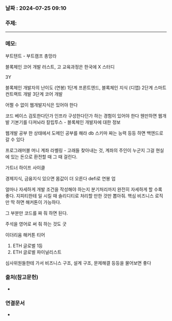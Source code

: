 
### 날짜 : 2024-07-25 09:10

### 주제: 

---
### 메모: 
부트텐트 - 부트캠프 총망라

블록체인 코어 개발
러스트, 고
교육과정은 한국에 X
스터디

3Y

블록체인 개발자의 난이도 (연봉)
1단계
프론트엔드, 블록체인 지식 (디앱)
2단계 
스마트 컨트랙트 개발
3단계
코어 개발

어쩔 수 없이 웹개발지식은 있어야 한다

코드 베이스 검토한다던가 인프라 구성한다던가 하는 경험이 있어야 한다
웬만하면 웹개발 기본기를 다져놔라
칼립투스 - 블록체인 개발자에 대한 정보

웹개발 공부 한 상태에서 도메인 공부를 해라
db 스키마 짜는 능력 등등 하면 백엔드로 갈 수 있다

프로그래머블 머니
계좌 라벨링 - 고래들 찾아내는 것, 계좌의 주인이 누군지
그걸 현실에 있는 돈으로 환전할 때 그 때 걸린다.

가트너 하이프 사이클

경제지식, 금융지식 있으면 몸값이 더 오른다
defi로 연봉 업

얼마나 자세하게 개발 조건을 작성해야 하는지
분기처리까지 완전히 자세하게 할 수록 좋다.
지피티한테 일 시킬 때 솔리디티로 처리할 만한 것만 뽑아줘.
핵심 비즈니스 로직만 딱 하면 해커톤이 가능하다.

그 부분만 코드를 짜 줘 하면 된다.

주석을 영어로 써 줘
하는 것도 굿

이더리움 해커톤 티어
1. ETH 글로벌 1등
2. ETH 글로벌 파이널리스트

심사위원들한테 가서 비즈니스 구조, 설계 구조, 문제해결 등등을 물어보면 좋다



### 출처(참고문헌)
-

### 연결문서
-